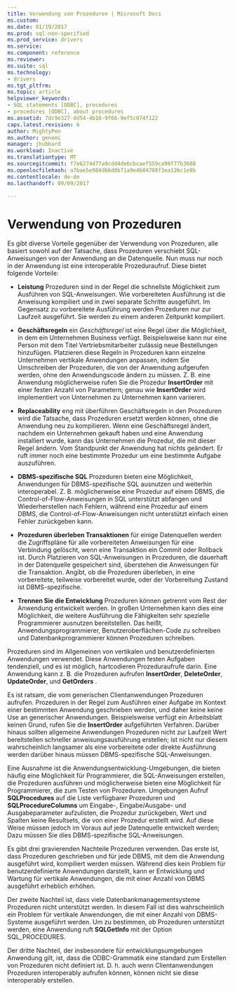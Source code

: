 ```yaml
---
title: Verwendung von Prozeduren | Microsoft Docs
ms.custom: 
ms.date: 01/19/2017
ms.prod: sql-non-specified
ms.prod_service: drivers
ms.service: 
ms.component: reference
ms.reviewer: 
ms.suite: sql
ms.technology:
- drivers
ms.tgt_pltfrm: 
ms.topic: article
helpviewer_keywords:
- SQL statements [ODBC], procedures
- procedures [ODBC], about procedures
ms.assetid: 7dc9e327-dd54-4b10-9f66-9ef5c074f122
caps.latest.revision: 6
author: MightyPen
ms.author: genemi
manager: jhubbard
ms.workload: Inactive
ms.translationtype: MT
ms.sourcegitcommit: f7e6274d77a9cdd4de6cbcaef559ca99f77b3608
ms.openlocfilehash: a7bae5e984d66d8b71a9e4b84708f3ea126c1e0b
ms.contentlocale: de-de
ms.lasthandoff: 09/09/2017

---
```

# <a name="when-to-use-procedures"></a>Verwendung von Prozeduren
Es gibt diverse Vorteile gegenüber der Verwendung von Prozeduren, alle basiert sowohl auf der Tatsache, dass Prozeduren verschiebt SQL-Anweisungen von der Anwendung an die Datenquelle. Nun muss nur noch in der Anwendung ist eine interoperable Prozeduraufruf. Diese bietet folgende Vorteile:  
  
-   **Leistung** Prozeduren sind in der Regel die schnellste Möglichkeit zum Ausführen von SQL-Anweisungen. Wie vorbereiteten Ausführung ist die Anweisung kompiliert und in zwei separate Schritte ausgeführt. Im Gegensatz zu vorbereitete Ausführung werden Prozeduren nur zur Laufzeit ausgeführt. Sie werden zu einem anderen Zeitpunkt kompiliert.  
  
-   **Geschäftsregeln** ein *Geschäftsregel* ist eine Regel über die Möglichkeit, in dem ein Unternehmen Business verfügt. Beispielsweise kann nur eine Person mit dem Titel Vertriebsmitarbeiter zulässig neue Bestellungen hinzufügen. Platzieren diese Regeln in Prozeduren kann einzelne Unternehmen vertikale Anwendungen anpassen, indem Sie Umschreiben der Prozeduren, die von der Anwendung aufgerufen werden, ohne den Anwendungscode ändern zu müssen. Z. B. eine Anwendung möglicherweise rufen Sie die Prozedur **InsertOrder** mit einer festen Anzahl von Parametern; genau wie **InsertOrder** wird implementiert von Unternehmen zu Unternehmen kann variieren.  
  
-   **Replaceability** eng mit überführen Geschäftsregeln in den Prozeduren wird die Tatsache, dass Prozeduren ersetzt werden können, ohne die Anwendung neu zu kompilieren. Wenn eine Geschäftsregel ändert, nachdem ein Unternehmen gekauft haben und eine Anwendung installiert wurde, kann das Unternehmen die Prozedur, die mit dieser Regel ändern. Vom Standpunkt der Anwendung hat nichts geändert. Er ruft immer noch eine bestimmte Prozedur um eine bestimmte Aufgabe auszuführen.  
  
-   **DBMS-spezifische SQL** Prozeduren bieten eine Möglichkeit, Anwendungen für DBMS-spezifische SQL ausnutzen und weiterhin interoperabel. Z. B. möglicherweise eine Prozedur auf einem DBMS, die Control-of-Flow-Anweisungen in SQL unterstützt abfangen und Wiederherstellen nach Fehlern, während eine Prozedur auf einem DBMS, die Control-of-Flow-Anweisungen nicht unterstützt einfach einen Fehler zurückgeben kann.  
  
-   **Prozeduren überleben Transaktionen** für einige Datenquellen werden die Zugriffspläne für alle vorbereiteten Anweisungen für eine Verbindung gelöscht, wenn eine Transaktion ein Commit oder Rollback ist. Durch Platzieren von SQL-Anweisungen in Prozeduren, die dauerhaft in der Datenquelle gespeichert sind, überstehen die Anweisungen für die Transaktion. Angibt, ob die Prozeduren überleben, in eine vorbereitete, teilweise vorbereitet wurde, oder der Vorbereitung Zustand ist DBMS-spezifische.  
  
-   **Trennen Sie die Entwicklung** Prozeduren können getrennt vom Rest der Anwendung entwickelt werden. In großen Unternehmen kann dies eine Möglichkeit, die weitere Ausführung die Fähigkeiten sehr spezielle Programmierer ausnutzen bereitstellen. Das heißt, Anwendungsprogrammierer, Benutzeroberflächen-Code zu schreiben und Datenbankprogrammierer können Prozeduren schreiben.  
  
 Prozeduren sind im Allgemeinen von vertikalen und benutzerdefinierten Anwendungen verwendet. Diese Anwendungen festen Aufgaben tendenziell, und es ist möglich, hartcodieren Prozeduraufrufe darin. Eine Anwendung kann z. B. die Prozeduren aufrufen **InsertOrder**, **DeleteOrder**, **UpdateOrder**, und **GetOrders** .  
  
 Es ist ratsam, die vom generischen Clientanwendungen Prozeduren aufrufen. Prozeduren in der Regel zum Ausführen einer Aufgabe im Kontext einer bestimmten Anwendung geschrieben werden, und daher keine keine Use an generischer Anwendungen. Beispielsweise verfügt ein Arbeitsblatt keinen Grund, rufen Sie die **InsertOrder** aufgeführten Verfahren. Darüber hinaus sollten allgemeine Anwendungen Prozeduren nicht zur Laufzeit Wert bereitstellen schneller anweisungsausführung erstellen; ist nicht nur diesem wahrscheinlich langsamer als eine vorbereitete oder direkte Ausführung werden darüber hinaus müssen DBMS-spezifische SQL-Anweisungen.  
  
 Eine Ausnahme ist die Anwendungsentwicklung-Umgebungen, die bieten häufig eine Möglichkeit für Programmierer, die SQL-Anweisungen erstellen, die Prozeduren ausführen und möglicherweise bieten eine Möglichkeit für Programmierer, die zum Testen von Prozeduren. Umgebungen Aufruf **SQLProcedures** auf die Liste verfügbarer Prozeduren und **SQLProcedureColumns** um Eingabe-, Eingabe/Ausgabe- und Ausgabeparameter aufzulisten, die Prozedur zurückgeben, Wert und Spalten keine Resultsets, die von einer Prozedur erstellt wird. Auf diese Weise müssen jedoch im Voraus auf jede Datenquelle entwickelt werden; Dazu müssen Sie dies DBMS-spezifische SQL-Anweisungen.  
  
 Es gibt drei gravierenden Nachteile Prozeduren verwenden. Das erste ist, dass Prozeduren geschrieben und für jede DBMS, mit dem die Anwendung ausgeführt wird, kompiliert werden müssen. Während dies kein Problem für benutzerdefinierte Anwendungen darstellt, kann er Entwicklung und Wartung für vertikale Anwendungen, die mit einer Anzahl von DBMS ausgeführt erheblich erhöhen.  
  
 Der zweite Nachteil ist, dass viele Datenbankmanagementsysteme Prozeduren nicht unterstützt werden. In diesem Fall ist dies wahrscheinlich ein Problem für vertikale Anwendungen, die mit einer Anzahl von DBMS-Systeme ausgeführt werden. Um zu bestimmen, ob Prozeduren unterstützt werden, eine Anwendung ruft **SQLGetInfo** mit der Option SQL_PROCEDURES.  
  
 Der dritte Nachteil, der insbesondere für entwicklungsumgebungen Anwendung gilt, ist, dass die ODBC-Grammatik eine standard zum Erstellen von Prozeduren nicht definiert ist. D. h. auch wenn Clientanwendungen Prozeduren interoperably aufrufen können, können nicht sie diese interoperably erstellen.

